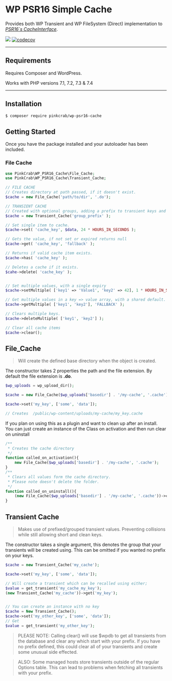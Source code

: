 # WP PSR16 Simple Cache

Provides both WP Transient and WP FileSystem (Direct) implementation to [*PSR16`s CacheInterface*](https://github.com/php-fig/simple-cache).

![](https://github.com/Pink-Crab/WP_PSR16_Cache/workflows/GitHub_CI/badge.svg " ")
[![codecov](https://codecov.io/gh/Pink-Crab/WP_PSR16_Cache/branch/master/graph/badge.svg?token=DZOCZVPKBN)](https://codecov.io/gh/Pink-Crab/WP_PSR16_Cache)

***********************************************

## Requirements

Requires Composer and WordPress.

Works with PHP versions 7.1, 7.2, 7.3 & 7.4

***********************************************
## Installation

``` bash
$ composer require pinkcrab/wp-psr16-cache
```



## Getting Started

Once you have the package installed and your autoloader has been included. 

### File Cache

``` php
use PinkCrab\WP_PSR16_Cache\File_Cache;
use PinkCrab\WP_PSR16_Cache\Transient_Cache;

// FILE CACHE
// Creates directory at path passed, if it doesn't exist.
$cache = new File_Cache('path/to/dir', '.do');

// TRANSIENT CACHE 
// Created with optional groups, adding a prefix to transient keys and set file extension.
$cache = new Transient_Cache('group_prefix' ); 

// Set single item to cache.
$cache->set( 'cache_key', $data, 24 * HOURS_IN_SECONDS );

// Gets the value, if not set or expired returns null
$cache->get( 'cache_key', 'fallback' );

// Returns if valid cache item exists.
$cache->has( 'cache_key' );

// Deletes a cache if it exists.
$cahe->delete( 'cache_key' );


// Set multiple values, with a single expiry
$cache->setMultiple( ['key1' => 'Value1', 'key2' => 42], 1 * HOURS_IN_SECONDS );

// Get multiple values in a key => value array, with a shared default.
$cache->getMultiple( ['key1', 'key2'], 'FALLBACK' );

// Clears multiple keys.
$cache->deleteMultiple( ['key1', 'key2'] );

// Clear all cache items
$cache->clear();

```



## File_Cache

> Will create the defined base directory when the object is created. 

The constructor takes 2 properties the path and the file extension. By default the file extension is **.do**.

```php
$wp_uploads = wp_upload_dir();

$cache = new File_Cache($wp_uploads['basedir'] . '/my-cache', '.cache');

$cache->set('my_key', ['some', 'data']);

// Creates  /public/wp-content/uploads/my-cache/my_key.cache


```

If you plan on using this as a plugin and want to clean up after an install. You can just create an instance of the Class on activation and then run clear on uninstall

```php
/** 
 * Creates the cache directory
 */
function called_on_activation(){
    new File_Cache($wp_uploads['basedir'] . '/my-cache', '.cache');
}
/**
 * Clears all values form the cache directory.
 * Please note doesn't delete the folder.
 */
function called_on_uninstall(){
    (new File_Cache($wp_uploads['basedir'] . '/my-cache', '.cache'))->clear();
}
```



## Transient Cache

> Makes use of prefixed/grouped transient values. Preventing collisions while still allowing short and clean keys.

The constructor takes a single argument, this denotes the group that your transients will be created using. This can be omitted if you wanted no prefix on your keys.

```php
$cache = new Transient_Cache('my_cache');

$cache->set('my_key', ['some', 'data']);

// Will create a transient which can be recalled using either;
$value = get_transient('my_cache_my_key');
(new Transient_Cache('my_cache'))->get('my_key');


// You can create an instance with no key
$cache = New Transient_Cache();
$cache->set('my_other_key', ['some', 'data']);
// Get
$value = get_transient('my_other_key');
```
> PLEASE NOTE:
Calling clear() will use $wpdb to get all transients from the database and clear any which start with your prefix. If you have no prefix defined, this could clear all of your transients and create some unusual side effected. 

> ALSO: 
Some managed hosts store transients outside of the regular Options table. This can lead to problems when fetching all transients with your prefix.
